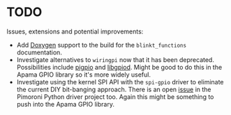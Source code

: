 # TODO

Issues, extensions and potential improvements:

- Add [Doxygen](https://www.doxygen.org) support to the build for the `blinkt_functions` documentation.
- Investigate alternatives to `wiringpi` now that it has been deprecated. Possibilities include [pigpio](http://abyz.me.uk/rpi/pigpio/) and [libgpiod](https://git.kernel.org/pub/scm/libs/libgpiod/libgpiod.git/). Might be good to do this in the Apama GPIO library so it's more widely useful.
- Investigate using the kernel SPI API with the `spi-gpio` driver to eliminate the current DIY bit-banging approach. There is an open [issue](https://github.com/pimoroni/blinkt/issues/65) in the Pimoroni Python driver project too. Again this might be something to push into the Apama GPIO library.

